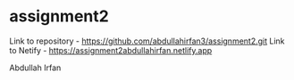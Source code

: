 # assignment2
Link to repository - https://github.com/abdullahirfan3/assignment2.git
Link to Netify - https://assignment2abdullahirfan.netlify.app

Abdullah Irfan